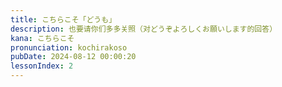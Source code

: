 ```yaml
---
title: こちらこそ「どうも」
description: 也要请你们多多关照（对どうぞよろしくお願いします的回答）
kana: こちらこそ
pronunciation: kochirakoso
pubDate: 2024-08-12 00:00:20
lessonIndex: 2
---
```

